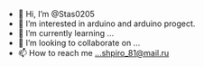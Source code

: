 - 👋 Hi, I’m @Stas0205
- 👀 I’m interested in arduino and arduino progect.
- 🌱 I’m currently learning ...
- 💞️ I’m looking to collaborate on ...
- 📫 How to reach me ...shpiro_81@mail.ru

<!---
Stas0205/Stas0205 is a ✨ special ✨ repository because its `README.md` (this file) appears on your GitHub profile.
You can click the Preview link to take a look at your changes.
--->
